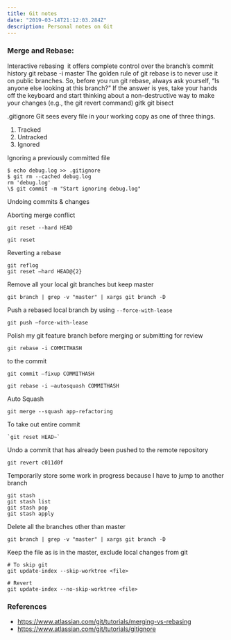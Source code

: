 ```yaml
---
title: Git notes
date: "2019-03-14T21:12:03.284Z"
description: Personal notes on Git
---
```


### Merge and Rebase:

Interactive rebasing
 it offers complete control over the branch’s commit history
git rebase -i master
The golden rule of git rebase is to never use it on public branches.
So, before you run git rebase, always ask yourself, “Is anyone else looking at this branch?” If the answer is yes, take your hands off the keyboard and start thinking about a non-destructive way to make your changes (e.g., the git revert command)
gitk git bisect

.gitignore
Git sees every file in your working copy as one of three things.

1. Tracked
2. Untracked
3. Ignored

Ignoring a previously committed file

```
$ echo debug.log >> .gitignore
$ git rm --cached debug.log
rm 'debug.log'
\$ git commit -m "Start ignoring debug.log"
```

Undoing commits & changes

Aborting merge conflict

```
git reset --hard HEAD

git reset
```

Reverting a rebase

```
git reflog
git reset —hard HEAD@{2}
```

Remove all your local git branches but keep master

```
git branch | grep -v "master" | xargs git branch -D
```

Push a rebased local branch by using `--force-with-lease`

```
git push —force-with-lease
```

Polish my git feature branch before merging or submitting for review

```
git rebase -i COMMITHASH
```

to the commit

```
git commit —fixup COMMITHASH
```

```
git rebase -i —autosquash COMMITHASH
```

Auto Squash

```
git merge --squash app-refactoring
```

To take out entire commit

```
`git reset HEAD~`
```

Undo a commit that has already been pushed to the remote repository

```
git revert c011d0f
```

Temporarily store some work in progress because I have to jump to another branch

```
git stash
git stash list
git stash pop
git stash apply
```

Delete all the branches other than master

```
git branch | grep -v "master" | xargs git branch -D
```

Keep the file as is in the master, exclude local changes from git

```
# To skip git
git update-index --skip-worktree <file>

# Revert
git update-index --no-skip-worktree <file>
```

### References

- https://www.atlassian.com/git/tutorials/merging-vs-rebasing
- https://www.atlassian.com/git/tutorials/gitignore
